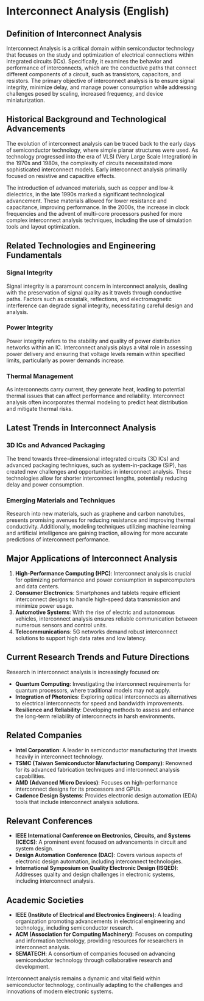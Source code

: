 # Interconnect Analysis (English)

## Definition of Interconnect Analysis

Interconnect Analysis is a critical domain within semiconductor technology that focuses on the study and optimization of electrical connections within integrated circuits (ICs). Specifically, it examines the behavior and performance of interconnects, which are the conductive paths that connect different components of a circuit, such as transistors, capacitors, and resistors. The primary objective of interconnect analysis is to ensure signal integrity, minimize delay, and manage power consumption while addressing challenges posed by scaling, increased frequency, and device miniaturization.

## Historical Background and Technological Advancements

The evolution of interconnect analysis can be traced back to the early days of semiconductor technology, where simple planar structures were used. As technology progressed into the era of VLSI (Very Large Scale Integration) in the 1970s and 1980s, the complexity of circuits necessitated more sophisticated interconnect models. Early interconnect analysis primarily focused on resistive and capacitive effects.

The introduction of advanced materials, such as copper and low-k dielectrics, in the late 1990s marked a significant technological advancement. These materials allowed for lower resistance and capacitance, improving performance. In the 2000s, the increase in clock frequencies and the advent of multi-core processors pushed for more complex interconnect analysis techniques, including the use of simulation tools and layout optimization.

## Related Technologies and Engineering Fundamentals

### Signal Integrity

Signal integrity is a paramount concern in interconnect analysis, dealing with the preservation of signal quality as it travels through conductive paths. Factors such as crosstalk, reflections, and electromagnetic interference can degrade signal integrity, necessitating careful design and analysis.

### Power Integrity

Power integrity refers to the stability and quality of power distribution networks within an IC. Interconnect analysis plays a vital role in assessing power delivery and ensuring that voltage levels remain within specified limits, particularly as power demands increase.

### Thermal Management

As interconnects carry current, they generate heat, leading to potential thermal issues that can affect performance and reliability. Interconnect analysis often incorporates thermal modeling to predict heat distribution and mitigate thermal risks.

## Latest Trends in Interconnect Analysis

### 3D ICs and Advanced Packaging

The trend towards three-dimensional integrated circuits (3D ICs) and advanced packaging techniques, such as system-in-package (SiP), has created new challenges and opportunities in interconnect analysis. These technologies allow for shorter interconnect lengths, potentially reducing delay and power consumption.

### Emerging Materials and Techniques

Research into new materials, such as graphene and carbon nanotubes, presents promising avenues for reducing resistance and improving thermal conductivity. Additionally, modeling techniques utilizing machine learning and artificial intelligence are gaining traction, allowing for more accurate predictions of interconnect performance.

## Major Applications of Interconnect Analysis

1. **High-Performance Computing (HPC)**: Interconnect analysis is crucial for optimizing performance and power consumption in supercomputers and data centers.
2. **Consumer Electronics**: Smartphones and tablets require efficient interconnect designs to handle high-speed data transmission and minimize power usage.
3. **Automotive Systems**: With the rise of electric and autonomous vehicles, interconnect analysis ensures reliable communication between numerous sensors and control units.
4. **Telecommunications**: 5G networks demand robust interconnect solutions to support high data rates and low latency.

## Current Research Trends and Future Directions

Research in interconnect analysis is increasingly focused on:

- **Quantum Computing**: Investigating the interconnect requirements for quantum processors, where traditional models may not apply.
- **Integration of Photonics**: Exploring optical interconnects as alternatives to electrical interconnects for speed and bandwidth improvements.
- **Resilience and Reliability**: Developing methods to assess and enhance the long-term reliability of interconnects in harsh environments.

## Related Companies

- **Intel Corporation**: A leader in semiconductor manufacturing that invests heavily in interconnect technology.
- **TSMC (Taiwan Semiconductor Manufacturing Company)**: Renowned for its advanced fabrication techniques and interconnect analysis capabilities.
- **AMD (Advanced Micro Devices)**: Focuses on high-performance interconnect designs for its processors and GPUs.
- **Cadence Design Systems**: Provides electronic design automation (EDA) tools that include interconnect analysis solutions.

## Relevant Conferences

- **IEEE International Conference on Electronics, Circuits, and Systems (ICECS)**: A prominent event focused on advancements in circuit and system design.
- **Design Automation Conference (DAC)**: Covers various aspects of electronic design automation, including interconnect technologies.
- **International Symposium on Quality Electronic Design (ISQED)**: Addresses quality and design challenges in electronic systems, including interconnect analysis.

## Academic Societies

- **IEEE (Institute of Electrical and Electronics Engineers)**: A leading organization promoting advancements in electrical engineering and technology, including semiconductor research.
- **ACM (Association for Computing Machinery)**: Focuses on computing and information technology, providing resources for researchers in interconnect analysis.
- **SEMATECH**: A consortium of companies focused on advancing semiconductor technology through collaborative research and development.

Interconnect analysis remains a dynamic and vital field within semiconductor technology, continually adapting to the challenges and innovations of modern electronic systems.